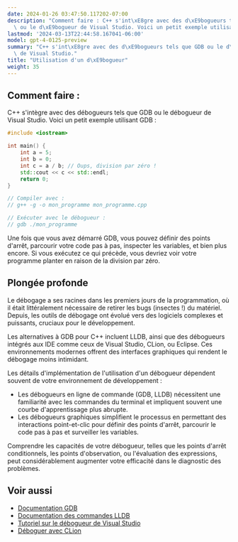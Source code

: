 ```yaml
---
date: 2024-01-26 03:47:50.117202-07:00
description: "Comment faire : C++ s'int\xE8gre avec des d\xE9bogueurs tels que GDB\
  \ ou le d\xE9bogueur de Visual Studio. Voici un petit exemple utilisant GDB ."
lastmod: '2024-03-13T22:44:58.167041-06:00'
model: gpt-4-0125-preview
summary: "C++ s'int\xE8gre avec des d\xE9bogueurs tels que GDB ou le d\xE9bogueur\
  \ de Visual Studio."
title: "Utilisation d'un d\xE9bogueur"
weight: 35
---
```


## Comment faire :
C++ s'intègre avec des débogueurs tels que GDB ou le débogueur de Visual Studio. Voici un petit exemple utilisant GDB :

```C++
#include <iostream>

int main() {
    int a = 5;
    int b = 0;
    int c = a / b; // Oups, division par zéro !
    std::cout << c << std::endl;
    return 0;
}

// Compiler avec :
// g++ -g -o mon_programme mon_programme.cpp

// Exécuter avec le débogueur :
// gdb ./mon_programme
```

Une fois que vous avez démarré GDB, vous pouvez définir des points d'arrêt, parcourir votre code pas à pas, inspecter les variables, et bien plus encore. Si vous exécutez ce qui précède, vous devriez voir votre programme planter en raison de la division par zéro.

## Plongée profonde
Le débogage a ses racines dans les premiers jours de la programmation, où il était littéralement nécessaire de retirer les bugs (insectes !) du matériel. Depuis, les outils de débogage ont évolué vers des logiciels complexes et puissants, cruciaux pour le développement.

Les alternatives à GDB pour C++ incluent LLDB, ainsi que des débogueurs intégrés aux IDE comme ceux de Visual Studio, CLion, ou Eclipse. Ces environnements modernes offrent des interfaces graphiques qui rendent le débogage moins intimidant.

Les détails d'implémentation de l'utilisation d'un débogueur dépendent souvent de votre environnement de développement :

- Les débogueurs en ligne de commande (GDB, LLDB) nécessitent une familiarité avec les commandes du terminal et impliquent souvent une courbe d'apprentissage plus abrupte.
- Les débogueurs graphiques simplifient le processus en permettant des interactions point-et-clic pour définir des points d'arrêt, parcourir le code pas à pas et surveiller les variables.

Comprendre les capacités de votre débogueur, telles que les points d'arrêt conditionnels, les points d'observation, ou l'évaluation des expressions, peut considérablement augmenter votre efficacité dans le diagnostic des problèmes.

## Voir aussi
- [Documentation GDB](https://www.gnu.org/software/gdb/documentation/)
- [Documentation des commandes LLDB](https://lldb.llvm.org/use/map.html)
- [Tutoriel sur le débogueur de Visual Studio](https://docs.microsoft.com/fr-fr/visualstudio/debugger/debugger-feature-tour)
- [Déboguer avec CLion](https://www.jetbrains.com/help/clion/debugging-code.html)

